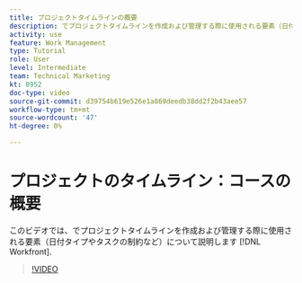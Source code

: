 ```yaml
---
title: プロジェクトタイムラインの概要
description: でプロジェクトタイムラインを作成および管理する際に使用される要素（日付タイプやタスクの制約など）を説明します。 [!DNL  Workfront].
activity: use
feature: Work Management
type: Tutorial
role: User
level: Intermediate
team: Technical Marketing
kt: 8952
doc-type: video
source-git-commit: d39754b619e526e1a869deedb38dd2f2b43aee57
workflow-type: tm+mt
source-wordcount: '47'
ht-degree: 0%

---
```


# プロジェクトのタイムライン：コースの概要

このビデオでは、でプロジェクトタイムラインを作成および管理する際に使用される要素（日付タイプやタスクの制約など）について説明します [!DNL  Workfront].

>[!VIDEO](https://video.tv.adobe.com/v/335212/?quality=12)
